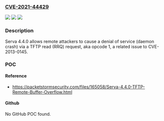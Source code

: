 ### [CVE-2021-44429](https://cve.mitre.org/cgi-bin/cvename.cgi?name=CVE-2021-44429)
![](https://img.shields.io/static/v1?label=Product&message=n%2Fa&color=blue)
![](https://img.shields.io/static/v1?label=Version&message=n%2Fa&color=blue)
![](https://img.shields.io/static/v1?label=Vulnerability&message=n%2Fa&color=brighgreen)

### Description

Serva 4.4.0 allows remote attackers to cause a denial of service (daemon crash) via a TFTP read (RRQ) request, aka opcode 1, a related issue to CVE-2013-0145.

### POC

#### Reference
- https://packetstormsecurity.com/files/165058/Serva-4.4.0-TFTP-Remote-Buffer-Overflow.html

#### Github
No GitHub POC found.

